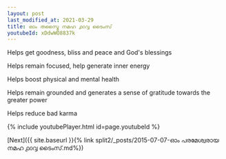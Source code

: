 ```yaml
---
layout: post
last_modified_at: 2021-03-29
title: ഓം തസ്മൈ നമഹ ൧൦൮ ടൈംസ്
youtubeId: xDdwWO8837k
---
```

 
 
Helps get goodness, bliss and peace and God's blessings
 
Helps remain focused, help generate inner energy 
 
Helps boost physical and mental health 
 
Helps remain grounded and generates a sense of gratitude towards the greater power 
 
Helps reduce bad karma
 
 
 
 


{% include youtubePlayer.html id=page.youtubeId %}
 
[Next]({{ site.baseurl }}{% link  split2/_posts/2015-07-07-ഓം പരമേശ്വരായ നമഹ ൧൦൮ ടൈംസ്.md%})
 

